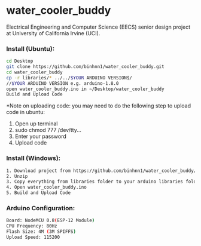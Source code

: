 # water_cooler_buddy
Electrical Engineering and Computer Science (EECS) senior design project at University of California Irvine (UCI).

### Install (Ubuntu):
```bash
cd Desktop
git clone https://github.com/binhnn1/water_cooler_buddy.git
cd water_cooler_buddy
cp -r libraries/* ../../$YOUR ARDUINO VERSION$/
//$YOUR ARDUINO VERSION e.g. arduino-1.8.0
open water_cooler_buddy.ino in ~/Desktop/water_cooler_buddy
Build and Upload Code
```

*Note on uploading code: you may need to do the following step to upload code in ubuntu:
1. Open up terminal
2. sudo chmod 777 /dev/tty...
3. Enter your password
4. Upload code

### Install (Windows):
```bash
1. Download project from https://github.com/binhnn1/water_cooler_buddy/archive/master.zip
2. Unzip
3. Copy everything from libraries folder to your arduino libraries folder
4. Open water_cooler_buddy.ino
5. Build and Upload Code
```

### Arduino Configuration:
```bash
Board: NodeMCU 0.8(ESP-12 Module)
CPU Frequency: 80Hz
Flash Size: 4M (3M SPIFFS)
Upload Speed: 115200
```
